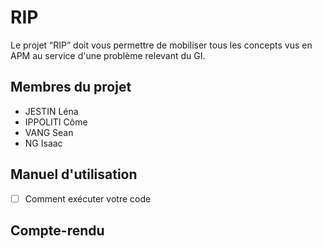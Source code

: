 # RIP
Le projet “RIP” doit vous permettre de mobiliser tous les concepts vus en APM au service d'une problème relevant du GI.

## Membres du projet
* JESTIN Léna
* IPPOLITI Côme
* VANG Sean
* NG Isaac

## Manuel d'utilisation
- [ ] Comment exécuter votre code

## Compte-rendu
